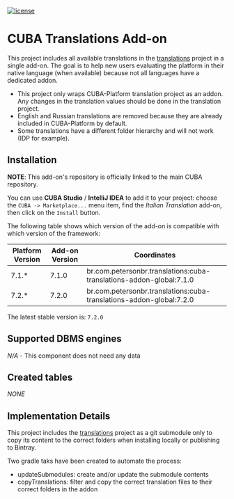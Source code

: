 [![license](https://img.shields.io/badge/license-Apache%20License%202.0-blue.svg?style=flat)](http://www.apache.org/licenses/LICENSE-2.0)

# CUBA Translations Add-on

This project includes all available translations in the [translations](https://github.com/cuba-platform/translations) project in a single add-on. The goal is to help new users evaluating the platform in their native language (when available) because not all languages have a dedicated addon.

* This project only wraps CUBA-Platform translation project as an addon. Any changes in the translation values should be done in the translation project.
* English and Russian translations are removed because they are already included in CUBA-Platform by default.
* Some translations have a different folder hierarchy and will not work (IDP for example).



## Installation

**NOTE**: This add-on's repository is officially linked to the main CUBA repository.

You can use **CUBA Studio** / **IntelliJ IDEA** to add it to your project: choose the `CUBA -> Marketplace...` menu item,
find the *Italian Translation* add-on, then click on the `Install` button.

The following table shows which version of the add-on is compatible with which version of the framework:

| Platform Version | Add-on Version | Coordinates
| ---------------- | -------------- | ------------
| 7.1.*            | 7.1.0          | br.com.petersonbr.translations:cuba-translations-addon-global:7.1.0
| 7.2.*            | 7.2.0          | br.com.petersonbr.translations:cuba-translations-addon-global:7.2.0

The latest stable version is: `7.2.0`

## Supported DBMS engines

_N/A_ - This component does not need any data

## Created tables

_NONE_

## Implementation Details

This project includes the [translations](https://github.com/cuba-platform/translations) project as a git submodule only to copy its content to the correct folders when installing locally or publishing to Bintray.

Two gradle taks have been created to automate the process:

* updateSubmodules: create and/or update the submodule contents
* copyTranslations: filter and copy the correct translation files to their correct folders in the addon